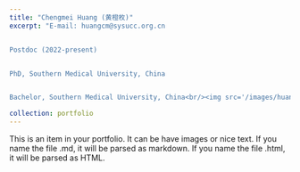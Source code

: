 ```yaml
---
title: "Chengmei Huang (黄橙枚)"
excerpt: "E-mail: huangcm@sysucc.org.cn


Postdoc (2022-present)


PhD, Southern Medical University, China 


Bachelor, Southern Medical University, China<br/><img src='/images/huangchengmei.png'>"

collection: portfolio
---
```



This is an item in your portfolio. It can be have images or nice text. If you name the file .md, it will be parsed as markdown. If you name the file .html, it will be parsed as HTML. 
